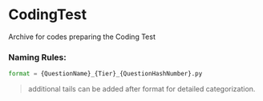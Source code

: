 # CodingTest
Archive for codes preparing the Coding Test

### Naming Rules:
```python
format = {QuestionName}_{Tier}_{QuestionHashNumber}.py
```
> additional tails can be added after format for detailed categorization.
